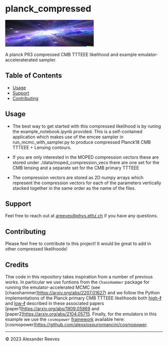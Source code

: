 # planck_compressed

![Project Banner or Visual](./logo.png)

A planck PR3 compressed CMB TTTEEE likelihood and example emulator-acceleraterated sampler.

## Table of Contents
- [Usage](#usage)
- [Support](#support)
- [Contributing](#contributing)


## Usage

* The best way to get started with this compressed likelihood is by runing the example_notebook.ipynb provided. This is a self-contained application which makes use of the emcee sampler in run_mcmc_with_sampler.py to produce compressed Planck18 CMB TTTEEE + Lensing contours.

* If you are only interested in the MOPED compression vectors these are stored under ./data/moped_compression_vecs there are one set for the CMB lensing and a separate set for the CMB primary TTTEEE

* The compression vectors are stored as 2D numpy arrays which represent the compression vectors for each of the parameters vertically stacked together in the same order as the name of the files.

## Support

Feel free to reach out at areeves@phys.ethz.ch if you have any questions.

## Contributing

Please feel free to contribute to this project! It would be great to add in other compressed likelihoods!

## Credits 

Thw code in this repository takes inspiration from a number of previous works. In particular we use funtions from the $\texttt{ChaosHammer}$ package for running the emulator-accelerated MCMC (see [chaoshammer]https://arxiv.org/abs/2207.01627) and we follow the Python implementations of the Planck primary CMB TTTEEE likelihoods both [high-$\ell$](https://github.com/heatherprince/planck-lite-py) and [low-$\ell$](https://github.com/heatherprince/planck-low-py) described in these associated papers [paper1]https://arxiv.org/abs/1909.05869 and [paper2]https://arxiv.org/abs/2104.05715. Finally, for the emulators in this example we use the $\texttt{cosmopower}$ [framework](https://arxiv.org/abs/2106.03846) available here: [cosmopower]https://github.com/alessiospuriomancini/cosmopower. 

---

© 2023 Alexander Reeves

